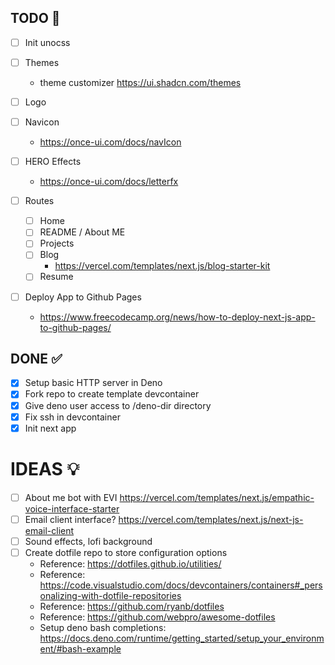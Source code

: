 ## TODO 🔲

- [ ] Init unocss
- [ ] Themes
    - theme customizer https://ui.shadcn.com/themes
- [ ] Logo
- [ ] Navicon
    - https://once-ui.com/docs/navIcon
- [ ] HERO Effects
    - https://once-ui.com/docs/letterfx

- [ ] Routes
    - [ ] Home
    - [ ] README / About ME
    - [ ] Projects
    - [ ] Blog
        - https://vercel.com/templates/next.js/blog-starter-kit
    - [ ] Resume
- [ ] Deploy App to Github Pages
    - https://www.freecodecamp.org/news/how-to-deploy-next-js-app-to-github-pages/

## DONE ✅

- [X] Setup basic HTTP server in Deno
- [X] Fork repo to create template devcontainer 
- [X] Give deno user access to /deno-dir directory
- [X] Fix ssh in devcontainer
- [X] Init next app

# IDEAS 💡

- [ ] About me bot with EVI https://vercel.com/templates/next.js/empathic-voice-interface-starter
- [ ] Email client interface? https://vercel.com/templates/next.js/next-js-email-client
- [ ] Sound effects, lofi background
- [ ] Create dotfile repo to store configuration options
    - Reference: https://dotfiles.github.io/utilities/
    - Reference: https://code.visualstudio.com/docs/devcontainers/containers#_personalizing-with-dotfile-repositories
    - Reference: https://github.com/ryanb/dotfiles
    - Reference: https://github.com/webpro/awesome-dotfiles
    - Setup deno bash completions: https://docs.deno.com/runtime/getting_started/setup_your_environment/#bash-example